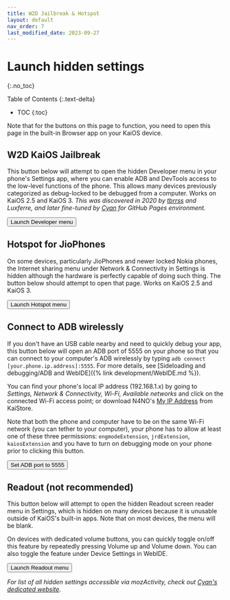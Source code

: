 ```yaml
---
title: W2D Jailbreak & Hotspot
layout: default
nav_order: 7
last_modified_date: 2023-09-27
---
```

# Launch hidden settings
{:.no_toc}

Table of Contents
{:.text-delta}
- TOC
{:toc}

Note that for the buttons on this page to function, you need to open this page in the built-in Browser app on your KaiOS device.

## W2D KaiOS Jailbreak
This button below will attempt to open the hidden Developer menu in your phone's Settings app, where you can enable ADB and DevTools access to the low-level functions of the phone. This allows many devices previously categorized as debug-locked to be debugged from a computer. Works on KaiOS 2.5 and KaiOS 3. *This was discovered in 2020 by [tbrrss](https://kaios.dev) and Luxferre, and later fine-tuned by [Cyan](https://github.com/cyan-2048) for GitHub Pages environment.*

<button class="btn js-dev-menu">Launch Developer menu</button>

<script>
const launchDevmenu = document.querySelector('.js-dev-menu');

jtd.addEvent(launchDevmenu, 'click', function(){
  if(window.MozActivity) {
    var act = new MozActivity({
      name: "configure",
      data: {
        target: "device",
        section: "developer",
      },
    });
    act.onerror = function (e) {
      console.error(act, e);
      window.alert("Error:", JSON.stringify(act), e);
    };
  } else if (window.WebActivity) {
    var act = new WebActivity("configure", {
      target: "device",
      section: "developer",
    });
    act.start().catch(function (e) {
      console.error(e, act);
      window.alert("Error: " + e);
    });
  } else {
    window.alert('Please open the page from the device itself!')
  }
});
</script>

## Hotspot for JioPhones
On some devices, particularly JioPhones and newer locked Nokia phones, the Internet sharing menu under Network & Connectivity in Settings is hidden although the hardware is perfectly capable of doing such thing. The button below should attempt to open that page. Works on KaiOS 2.5 and KaiOS 3.

<button class="btn js-hotspot">Launch Hotspot menu</button>

<script>
const openHotspot = document.querySelector('.js-hotspot');

jtd.addEvent(openHotspot, 'click', function(){
  if(window.MozActivity) {
    var act = new MozActivity({
      name: "configure",
      data: {
        target: "device",
        section: "hotspot",
      },
    });
    act.onerror = function (e) {
      console.error(act, e);
      window.alert("Error:", JSON.stringify(act), e);
    };
  } else if (window.WebActivity) {
    var act = new WebActivity("configure", {
      target: "device",
      section: "hotspot",
    });
    act.start().catch(function (e) {
      console.error(e, act);
      window.alert("Error: " + e);
    });
  } else {
    window.alert('Please open the page from the device itself!')
  }
});
</script>

## Connect to ADB wirelessly
If you don't have an USB cable nearby and need to quickly debug your app, this button below will open an ADB port of 5555 on your phone so that you can connect to your computer's ADB wirelessly by typing `adb connect [your.phone.ip.address]:5555`. For more details, see [Sideloading and debugging/ADB and WebIDE]({% link development/WebIDE.md %}).

You can find your phone's local IP address (192.168.1.x) by going to *Settings, Network & Connectivity, Wi-Fi, Available networks* and click on the connected Wi-Fi access point; or download N4NO's [My IP Address](https://www.kaiostech.com/store/apps/?bundle_id=com.n4no.myipaddress) from KaiStore.

Note that both the phone and computer have to be on the same Wi-Fi network (you can tether to your computer), your phone has to allow at least one of these three permissions: `engmodeExtension`, `jrdExtension`, `kaiosExtension` and you have to turn on debugging mode on your phone prior to clicking this button.

<button class="btn js-wadb">Set ADB port to 5555</button>

<script>
const setADBport = document.querySelector('.js-wadb');

jtd.addEvent(setADBport, 'click', function(){
  var masterExt = navigator.engmodeExtension || navigator.jrdExtension || navigator.kaiosExtension
  var propSet = {
    'service.adb.tcp.port': 5555,
    'ctl.stop': 'adbd',
    'ctl.start': 'adbd'
  };
  for(var key in propSet) {
    masterExt.setPropertyValue(key, propSet[key])
  };
  window.alert('ADB port has been set to 5555.')
});
</script>

## Readout (not recommended)
This button below will attempt to open the hidden Readout screen reader menu in Settings, which is hidden on many devices because it is unusable outside of KaiOS's built-in apps. Note that on most devices, the menu will be blank. 

On devices with dedicated volume buttons, you can quickly toggle on/off this feature by repeatedly pressing Volume up and Volume down. You can also toggle the feature under Device Settings in WebIDE.

<button class="btn js-readout">Launch Readout menu</button>

<script>
const screenReader = document.querySelector('.js-readout');

jtd.addEvent(screenReader, 'click', function(){
  if(window.MozActivity) {
    var act = new MozActivity({
      name: "configure",
      data: {
        target: "device",
        section: "accessibility-screenreader",
      },
    });
    act.onerror = function (e) {
      console.error(act, e);
      window.alert("Error:", JSON.stringify(act), e);
    };
  } else if (window.WebActivity) {
    var act = new WebActivity("configure", {
      target: "device",
      section: "accessibility-screenreader",
    });
    act.start().catch(function (e) {
      console.error(e, act);
      window.alert("Error: " + e);
    });
  } else {
    window.alert('Please open the page from the device itself!')
  }
});
</script>

*For list of all hidden settings accessible via mozActivity, check out [Cyan's dedicated website](https://cyan-2048.github.io/kaios_scripts).*